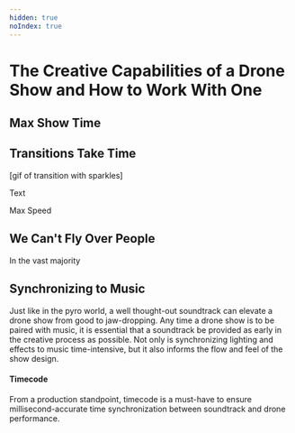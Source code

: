 ```yaml
---
hidden: true
noIndex: true
---
```


# The Creative Capabilities of a Drone Show and How to Work With One

## Max Show Time

## Transitions Take Time



\[gif of transition with sparkles]

Text

Max Speed

## We Can't Fly Over People

In the vast majority&#x20;

## Synchronizing to Music

Just like in the pyro world, a well thought-out soundtrack can elevate a drone show from good to jaw-dropping. Any time a drone show is to be paired with music, it is essential that a soundtrack be provided as early in the creative process as possible. Not only is synchronizing lighting and effects to music time-intensive, but it also informs the flow and feel of the show design.&#x20;

#### Timecode&#x20;

From a production standpoint, timecode is a must-have to ensure millisecond-accurate time synchronization between soundtrack and drone performance.&#x20;




